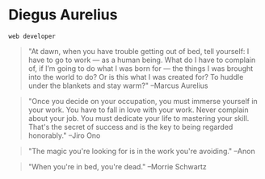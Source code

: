 # Diegus Aurelius

`web developer`

> "At dawn, when you have trouble getting out of bed, tell yourself: I have to go to work — as a human being. What do I have to complain of, if I’m going to do what I was born for — the things I was brought into the world to do? Or is this what I was created for? To huddle under the blankets and stay warm?" –Marcus Aurelius

> "Once you decide on your occupation, you must immerse yourself in your work. You have to fall in love with your work. Never complain about your job. You must dedicate your life to mastering your skill. That's the secret of success and is the key to being regarded honorably." –Jiro Ono

> "The magic you're looking for is in the work you're avoiding." –Anon

> "When you're in bed, you're dead." –Morrie Schwartz
